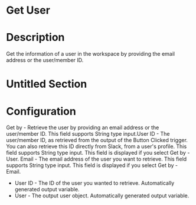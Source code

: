 ﻿# Get User

# Description

Get the information of a user in the workspace by providing the email address or the
        user/member ID.

# Untitled Section

# Configuration

Get by - Retrieve the user by
            providing an email address or the user/member ID. This field supports
              String type input.User ID - The user/member ID, as retrieved from the output of the Button
              Clicked trigger. You can also retrieve this ID directly from Slack, from a user's
            profile. This field supports String type input. This field is displayed
            if you select Get by - User. Email - The email address of the
            user you want to retrieve. This field supports String type input. This
            field is displayed if you select Get by - Email.









* User ID - The ID of the user you wanted to retrieve. Automatically generated output variable.
* User - The output user object. Automatically generated output variable.
